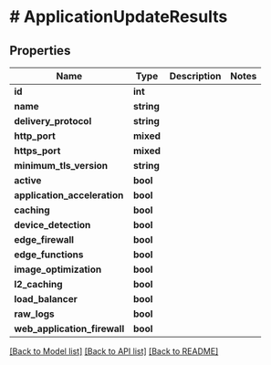 # # ApplicationUpdateResults

## Properties

Name | Type | Description | Notes
------------ | ------------- | ------------- | -------------
**id** | **int** |  |
**name** | **string** |  |
**delivery_protocol** | **string** |  |
**http_port** | **mixed** |  |
**https_port** | **mixed** |  |
**minimum_tls_version** | **string** |  |
**active** | **bool** |  |
**application_acceleration** | **bool** |  |
**caching** | **bool** |  |
**device_detection** | **bool** |  |
**edge_firewall** | **bool** |  |
**edge_functions** | **bool** |  |
**image_optimization** | **bool** |  |
**l2_caching** | **bool** |  |
**load_balancer** | **bool** |  |
**raw_logs** | **bool** |  |
**web_application_firewall** | **bool** |  |

[[Back to Model list]](../../README.md#models) [[Back to API list]](../../README.md#endpoints) [[Back to README]](../../README.md)
